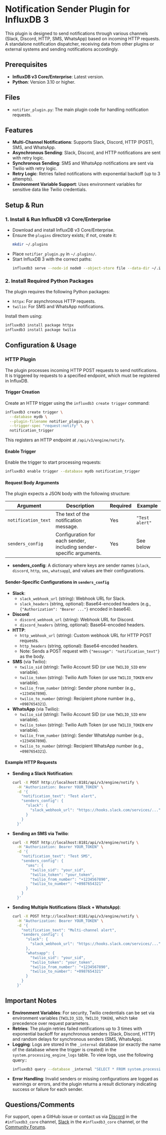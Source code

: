 # Notification Sender Plugin for InfluxDB 3

This plugin is designed to send notifications through various channels (Slack, Discord, HTTP, SMS, WhatsApp) based on incoming HTTP requests. A standalone notification dispatcher, receiving data from other plugins or external systems and sending notifications accordingly.

## Prerequisites
- **InfluxDB v3 Core/Enterprise**: Latest version.
- **Python**: Version 3.10 or higher.

## Files
- `notifier_plugin.py`: The main plugin code for handling notification requests.

## Features
- **Multi-Channel Notifications**: Supports Slack, Discord, HTTP (POST), SMS, and WhatsApp.
- **Asynchronous Sending**: Slack, Discord, and HTTP notifications are sent with retry logic.
- **Synchronous Sending**: SMS and WhatsApp notifications are sent via Twilio with retry logic.
- **Retry Logic**: Retries failed notifications with exponential backoff (up to 3 attempts).
- **Environment Variable Support**: Uses environment variables for sensitive data like Twilio credentials.

## Setup & Run

### 1. Install & Run InfluxDB v3 Core/Enterprise
- Download and install InfluxDB v3 Core/Enterprise.
- Ensure the `plugins` directory exists; if not, create it:
  ```bash
  mkdir ~/.plugins
  ```
- Place `notifier_plugin.py` in `~/.plugins/`.
- Start InfluxDB 3 with the correct paths:
  ```bash
  influxdb3 serve --node-id node0 --object-store file --data-dir ~/.influxdb3 --plugin-dir ~/.plugins
  ```

### 2. Install Required Python Packages
The plugin requires the following Python packages:
- `httpx`: For asynchronous HTTP requests.
- `twilio`: For SMS and WhatsApp notifications.

Install them using:
```bash
influxdb3 install package httpx
influxdb3 install package twilio
```

## Configuration & Usage

### HTTP Plugin
The plugin processes incoming HTTP POST requests to send notifications. It is triggered by requests to a specified endpoint, which must be registered in InfluxDB.

#### Trigger Creation
Create an HTTP trigger using the `influxdb3 create trigger` command:
```bash
influxdb3 create trigger \
  --database mydb \
  --plugin-filename notifier_plugin.py \
  --trigger-spec "request:notify" \
  notification_trigger
```
This registers an HTTP endpoint at `/api/v3/engine/notify`.

#### Enable Trigger
Enable the trigger to start processing requests:
```bash
influxdb3 enable trigger --database mydb notification_trigger
```

#### Request Body Arguments
The plugin expects a JSON body with the following structure:

| Argument              | Description                                                                 | Required | Example                           |
|-----------------------|-----------------------------------------------------------------------------|----------|-----------------------------------|
| `notification_text`   | The text of the notification message.                                       | Yes      | `"Test alert"`                    |
| `senders_config`      | Configuration for each sender, including sender-specific arguments.         | Yes      | See below                         |

- **senders_config**: A dictionary where keys are sender names (`slack`, `discord`, `http`, `sms`, `whatsapp`), and values are their configurations.

#### Sender-Specific Configurations in `senders_config`
- **Slack**:
  - `slack_webhook_url` (string): Webhook URL for Slack.
  - `slack_headers` (string, optional): Base64-encoded headers (e.g., `{"Authorization": "Bearer ..."}` encoded in base64).
- **Discord**:
  - `discord_webhook_url` (string): Webhook URL for Discord.
  - `discord_headers` (string, optional): Base64-encoded headers.
- **HTTP**:
  - `http_webhook_url` (string): Custom webhook URL for HTTP POST requests.
  - `http_headers` (string, optional): Base64-encoded headers.
  - Note: Sends a POST request with `{"message": "notification_text"}` as the body.
- **SMS** (via Twilio):
  - `twilio_sid` (string): Twilio Account SID (or use `TWILIO_SID` env variable).
  - `twilio_token` (string): Twilio Auth Token (or use `TWILIO_TOKEN` env variable).
  - `twilio_from_number` (string): Sender phone number (e.g., `+1234567890`).
  - `twilio_to_number` (string): Recipient phone number (e.g., `+0987654321`).
- **WhatsApp** (via Twilio):
  - `twilio_sid` (string): Twilio Account SID (or use `TWILIO_SID` env variable).
  - `twilio_token` (string): Twilio Auth Token (or use `TWILIO_TOKEN` env variable).
  - `twilio_from_number` (string): Sender WhatsApp number (e.g., `+1234567890`).
  - `twilio_to_number` (string): Recipient WhatsApp number (e.g., `+0987654321`).

#### Example HTTP Requests
- **Sending a Slack Notification**:
  ```bash
  curl -X POST http://localhost:8181/api/v3/engine/notify \
    -H "Authorization: Bearer YOUR_TOKEN" \
    -d '{
      "notification_text": "Test alert",
      "senders_config": {
        "slack": {
          "slack_webhook_url": "https://hooks.slack.com/services/..."
        }
      }
    }'
  ```

- **Sending an SMS via Twilio**:
  ```bash
  curl -X POST http://localhost:8181/api/v3/engine/notify \
    -H "Authorization: Bearer YOUR_TOKEN" \
    -d '{
      "notification_text": "Test SMS",
      "senders_config": {
        "sms": {
          "twilio_sid": "your_sid",
          "twilio_token": "your_token",
          "twilio_from_number": "+1234567890",
          "twilio_to_number": "+0987654321"
        }
      }
    }'
  ```

- **Sending Multiple Notifications (Slack + WhatsApp)**:
  ```bash
  curl -X POST http://localhost:8181/api/v3/engine/notify \
    -H "Authorization: Bearer YOUR_TOKEN" \
    -d '{
      "notification_text": "Multi-channel alert",
      "senders_config": {
        "slack": {
          "slack_webhook_url": "https://hooks.slack.com/services/..."
        },
        "whatsapp": {
          "twilio_sid": "your_sid",
          "twilio_token": "your_token",
          "twilio_from_number": "+1234567890",
          "twilio_to_number": "+0987654321"
        }
      }
    }'
  ```

## Important Notes
- **Environment Variables**: For security, Twilio credentials can be set via environment variables (`TWILIO_SID`, `TWILIO_TOKEN`), which take precedence over request parameters.
- **Retries**: The plugin retries failed notifications up to 3 times with exponential backoff for asynchronous senders (Slack, Discord, HTTP) and random delays for synchronous senders (SMS, WhatsApp).
- **Logging**: Logs are stored in the `_internal` database (or exactly the name of the database where the trigger is created) in the `system.processing_engine_logs` table. To view logs, use the following query::
  ```bash
  influxdb3 query --database _internal "SELECT * FROM system.processing_engine_logs"
  ```
- **Error Handling**: Invalid senders or missing configurations are logged as warnings or errors, and the plugin returns a result dictionary indicating success or failure for each sender.

## Questions/Comments
For support, open a GitHub issue or contact us via [Discord](https://discord.com/invite/vZe2w2Ds8B) in the `#influxdb3_core` channel, [Slack](https://influxcommunity.slack.com/) in the `#influxdb3_core` channel, or the [Community Forums](https://community.influxdata.com/).